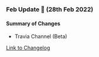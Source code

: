### Feb Update 🚀 (28th Feb 2022)

#### Summary of Changes
- Travia Channel (Beta)

[Link to Changelog](https://docs.channex.io/changelog)

